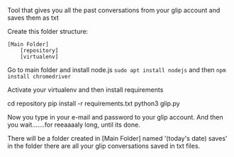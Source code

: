 Tool that gives you all the past conversations from your glip account and saves them as txt

Create this folder structure:
```
[Main Folder]
	[repository]
	[virtualenv]
```
Go to main folder and install node.js
`sudo apt install nodejs` and then `npm install chromedriver`

Activate your virtualenv and then install requirements

cd repository
pip install -r requirements.txt
python3 glip.py

Now you type in your e-mail and password to your glip account.
And then you wait.......for reeaaaaly long, until its done.

There will be a folder created in [Main Folder] named '(today's date) saves' in the folder there are all your glip conversations saved in txt files.
